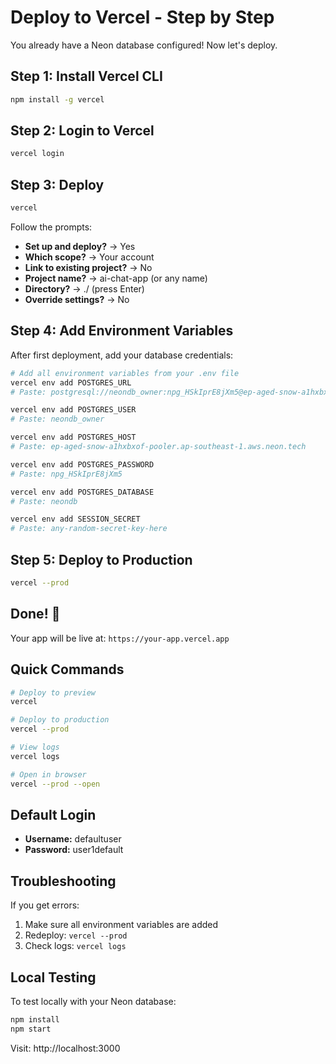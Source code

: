 # Deploy to Vercel - Step by Step

You already have a Neon database configured! Now let's deploy.

## Step 1: Install Vercel CLI

```bash
npm install -g vercel
```

## Step 2: Login to Vercel

```bash
vercel login
```

## Step 3: Deploy

```bash
vercel
```

Follow the prompts:
- **Set up and deploy?** → Yes
- **Which scope?** → Your account
- **Link to existing project?** → No
- **Project name?** → ai-chat-app (or any name)
- **Directory?** → ./ (press Enter)
- **Override settings?** → No

## Step 4: Add Environment Variables

After first deployment, add your database credentials:

```bash
# Add all environment variables from your .env file
vercel env add POSTGRES_URL
# Paste: postgresql://neondb_owner:npg_HSkIprE8jXm5@ep-aged-snow-a1hxbxof-pooler.ap-southeast-1.aws.neon.tech/neondb?sslmode=require

vercel env add POSTGRES_USER
# Paste: neondb_owner

vercel env add POSTGRES_HOST
# Paste: ep-aged-snow-a1hxbxof-pooler.ap-southeast-1.aws.neon.tech

vercel env add POSTGRES_PASSWORD
# Paste: npg_HSkIprE8jXm5

vercel env add POSTGRES_DATABASE
# Paste: neondb

vercel env add SESSION_SECRET
# Paste: any-random-secret-key-here
```

## Step 5: Deploy to Production

```bash
vercel --prod
```

## Done! 🎉

Your app will be live at: `https://your-app.vercel.app`

## Quick Commands

```bash
# Deploy to preview
vercel

# Deploy to production
vercel --prod

# View logs
vercel logs

# Open in browser
vercel --prod --open
```

## Default Login

- **Username:** defaultuser
- **Password:** user1default

## Troubleshooting

If you get errors:
1. Make sure all environment variables are added
2. Redeploy: `vercel --prod`
3. Check logs: `vercel logs`

## Local Testing

To test locally with your Neon database:

```bash
npm install
npm start
```

Visit: http://localhost:3000
